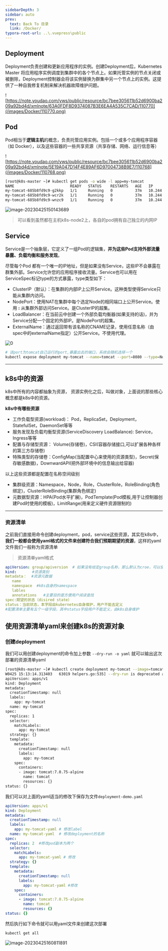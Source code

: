 ```yaml
---
sidebarDepth: 3
sidebar: auto
prev:
  text: Back To 目录
  link: /Docker/
typora-root-url: ..\.vuepress\public
---
```




## **Deployment**

Deployment负责创建和更新应用程序的实例。创建Deployment后，Kubernetes Master 将应用程序实例调度到集群中的各个节点上。如果托管实例的节点关闭或被删除，Deployment控制器会将该实例替换为群集中另一个节点上的实例。这提供了一种自我修复机制来解决机器故障维护问题。

![https://note.youdao.com/yws/public/resource/bc7bee305611b52d6900ba209a92bd4d/xmlnote/63A0FDF8D9374087B3E6EA4A535C7CAD/110770](/images/Docker/110770.png)

## Pod

Pod相当于**逻辑主机**的概念，负责托管应用实例。包括一个或多个应用程序容器（如 Docker），以及这些容器的一些共享资源（共享存储、网络、运行信息等）



![https://note.youdao.com/yws/public/resource/bc7bee305611b52d6900ba209a92bd4d/xmlnote/5E19A047D14F4E89AF6D97004738B9E7/110768](/images/Docker/110768.png)

```sh
[root@k8s-master ~]# kubectl get pods -o wide -l app=my-tomcat
NAME                         READY   STATUS    RESTARTS   AGE   IP            NODE        NOMINATED NODE   READINESS GATES
my-tomcat-685b8fd9c9-g2kkp   1/1     Running   0          37m   10.244.2.13   k8s-node2   <none>           <none>
my-tomcat-685b8fd9c9-wcr2k   1/1     Running   0          37m   10.244.2.14   k8s-node2   <none>           <none>
my-tomcat-685b8fd9c9-wnzc9   1/1     Running   0          37m   10.244.1.15   k8s-node1   <none>           <none>
```

![image-20230425150143689](/images/Docker/image-20230425150143689.png)

> 可以看到虽然都在主机k8s-node2上，各自的pod拥有自己独立的内网IP



## Service

Service是一个抽象层，它定义了一组Pod的逻辑集，**并为这些Pod支持外部流量暴露、负载均衡和服务发现**。

尽管每个Pod 都有一个唯一的IP地址，但是如果没有Service，这些IP不会暴露在群集外部。Service允许您的应用程序接收流量。Service也可以用在ServiceSpec标记type的方式暴露，type类型如下：

- ClusterIP（默认）：在集群的内部IP上公开Service。这种类型使得Service只能从集群内访问。
- NodePort：使用NAT在集群中每个选定Node的相同端口上公开Service。使用 **:** 从集群外部访问Service。是ClusterIP的超集。
- LoadBalancer：在当前云中创建一个外部负载均衡器(如果支持的话)，并为Service分配一个固定的外部IP。是NodePort的超集。
- ExternalName：通过返回带有该名称的CNAME记录，使用任意名称（由spec中的externalName指定）公开Service。不使用代理。

![0](/images/Docker/110767.png)

```sh
# 该port为tomcat自己运行的port,暴露出去的端口，系统会随机选择一个
kubectl expose deployment my-tomcat --name=tomcat --port=8080 --type=NodePort
```

-------------

## k8s中的资源

k8s中所有的内容都抽象为资源， 资源实例化之后，叫做对象，上面说的那些核心概念都是k8s中的资源。

**k8s中有哪些资源**

- 工作负载型资源(workload)： Pod，ReplicaSet，Deployment，StatefulSet，DaemonSet等等
- 服务发现及负载均衡型资源(ServiceDiscovery LoadBalance):  Service，Ingress等等
- 配置与存储型资源： Volume(存储卷)，CSI(容器存储接口,可以扩展各种各样的第三方存储卷)
- 特殊类型的存储卷：ConfigMap(当配置中心来使用的资源类型)，Secret(保存敏感数据)，DownwardAPI(把外部环境中的信息输出给容器)

以上这些资源都是配置在名称空间级别 

- 集群级资源：Namespace，Node，Role，ClusterRole，RoleBinding(角色绑定)，ClusterRoleBinding(集群角色绑定) 
- 元数据型资源：HPA(Pod水平扩展)，PodTemplate(Pod模板,用于让控制器创建Pod时使用的模板)，LimitRange(用来定义硬件资源限制的)

-----------



### 资源清单

之前我们直接用命令创建deployment，pod，service这些资源，其实在k8s中，**我们一般都会使用yaml格式的文件来创建符合我们预期期望的资源**，这样的yaml文件我们一般称为资源清单

> 资源清单yaml格式

```yaml
apiVersion: group/apiversion  # 如果没有给定group名称，那么默认为croe，可以使用kubectl api-versions 获取当前k8s版本上所有的apiVersion版本信息(每个版本可能不同)
kind:       #资源类别
metadata：  #资源元数据
   name
   namespace  #k8s自身的namespace
   lables
   annotations   #主要目的是方便用户阅读查找
spec:期望的状态（disired state）
status：当前状态，本字段由kubernetes自身维护，用户不能去定义
#配置清单主要有五个一级字段，其中status字段用户不能定义，由k8s自身维护
```



## 使用资源清单yaml来创建k8s的资源对象



### 创建deployment

我们可以用创建deployment的命令加上参数 `--dry-run -o yaml` 就可以输出这次部署的资源清单yaml

```sh
[root@k8s-master ~]# kubectl create deployment my-tomcat --image=tomcat:7.0.75-alpine --dry-run -o yaml
W0425 15:13:14.313403   63019 helpers.go:535] --dry-run is deprecated and can be replaced with --dry-run=client.
apiVersion: apps/v1
kind: Deployment
metadata:
  creationTimestamp: null
  labels:
    app: my-tomcat
  name: my-tomcat
spec:
  replicas: 1
  selector:
    matchLabels:
      app: my-tomcat
  strategy: {}
  template:
    metadata:
      creationTimestamp: null
      labels:
        app: my-tomcat
    spec:
      containers:
      - image: tomcat:7.0.75-alpine
        name: tomcat
        resources: {}
status: {}
```

我们可以对上面的yaml适当的修改下保存为文件`deployment-demo.yaml`

```yaml
apiVersion: apps/v1
kind: Deployment
metadata:
  creationTimestamp: null
  labels:
    app: my-tomcat-yaml # 修改label
  name: my-tomcat-yaml  # 修改deployment的名称
spec:
  replicas: 2  #修改pod副本为两个
  selector:
    matchLabels:
      app: my-tomcat-yaml # 修改
  strategy: {}
  template:
    metadata:
      creationTimestamp: null
      labels:
        app: my-tomcat-yaml #修改
    spec:
      containers:
      - image: tomcat:7.0.75-alpine
        name: tomcat
        resources: {}
status: {}
```

然后执行如下命令就可以用yaml文件来创建这次部署

```sh
kubectl get all
```

![image-20230425160811891](/images/Docker/image-20230425160811891.png)
